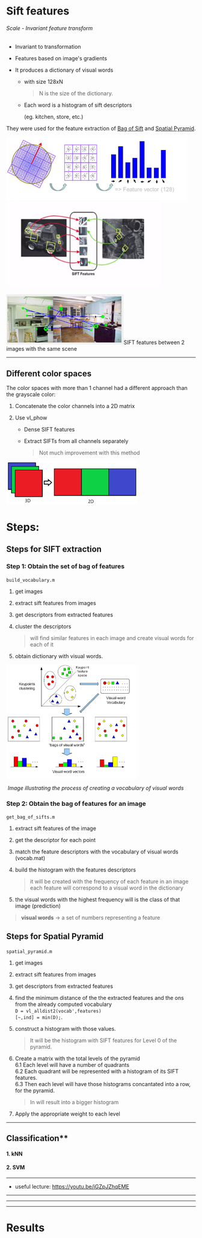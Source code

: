 # Sift features

###### Scale - Invariant feature transform

* Invariant to transformation

* Features based on image's gradients

* It produces a dictionary of visual words

  * with size 128xN

    > N is the size of the dictionary.

  * Each word is a histogram of sift descriptors

    (eg. kitchen, store, etc.)

They were used for the feature extraction of <ins>Bag of Sift</ins> and <ins>Spatial Pyramid</ins>.

<img src="presentation\SIFTexplaining.png" alt="SIFTexplaining" style="zoom:50%;" />

<img src="presentation\siftExampleOnline.png" alt="SIFTexplaining" style="zoom:40%;" />

<img src="presentation\sift.png" alt="SIFTexplaining" style="zoom:70%;"  />SIFT features between 2 images with the same scene 



---

## Different color spaces

The color spaces with more than 1 channel had a different approach than the grayscale color:

1. Concatenate the color channels into a 2D matrix

2. Use vl_phow

   * Dense SIFT features

   * Extract SIFTs from all channels separately

     > Not much improvement with this method



<img src="presentation\colorChannels.png" alt="SIFTexplaining" style="zoom:50%;"  />



# Steps:

## Steps for SIFT extraction

### Step 1: Obtain the set of bag of features 
`build_vocabulary.m`
1. get images

2. extract sift features from images

3. get descriptors from extracted features

4. cluster the descriptors
    
    > will find similar features in each image and create visual words for each of it
    
5. obtain dictionary with visual words.

    

<img src="presentation\bagofwords.jpg" alt="SIFTexplaining" style="zoom:50%;" />

​                                        <em>Image illustrating the process of creating a vocabulary of visual words</em> 



### Step 2: Obtain the bag of features for an image

`get_bag_of_sifts.m`

1. extract sift features of the image
2. get the descriptor for each point 
3. match the feature descriptors with the vocabulary of visual words (vocab.mat)
4. build the histogram with the features descriptors
	> it will be created with the frequency of each feature in an image
	> each feature will correspond to a visual word in the dictionary
	
5. the visual words with the highest frequency will is the class of that image (prediction) 

> **visual words** -> a set of numbers representing a feature 
>
> 

## Steps for Spatial Pyramid

`spatial_pyramid.m`
1. get images
2. extract sift features from images
3. get descriptors from extracted features
4. find the minimum distance of the the extracted features and the ons from the already computed vocabulary <br /> 
	`D = vl_alldist2(vocab',features)`<br /> 
	`[~,ind] = min(D);`.
5. construct a histogram with those values.
	
	> It will be the histogram with SIFT features for Level 0 of the pyramid.
	
6. Create a matrix with the total levels of the pyramid <br /> 
	6.1 Each level will have a number of quadrants<br /> 
	6.2 Each  quadrant will be represented with a histogram of its SIFT features.<br /> 
	6.3 Then each level will have those histograms concantated into a row, for the pyramid.<br /> 
	
	>In will result into a bigger histogram
	
7. Apply the appropriate weight to each level
---
## Classification**

#### 1. kNN
#### 2. SVM
---
* useful lecture: https://youtu.be/iGZpJZhqEME

---

---

---



# Results







